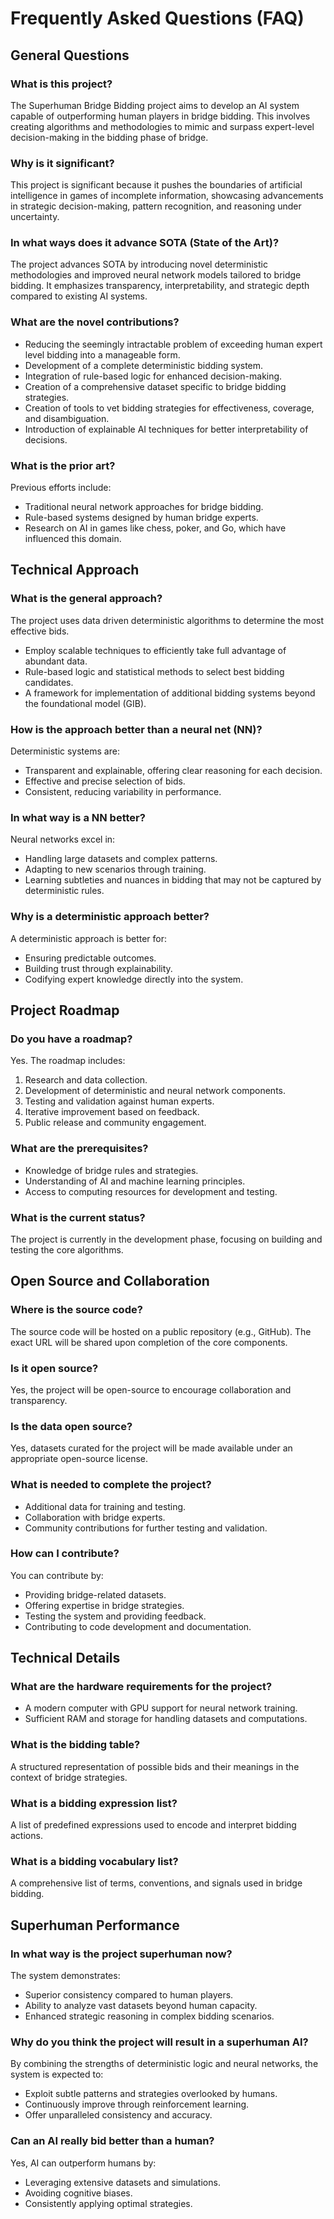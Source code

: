 # Frequently Asked Questions (FAQ)

## General Questions

### What is this project?
The Superhuman Bridge Bidding project aims to develop an AI system capable of outperforming human players in bridge bidding. This involves creating algorithms and methodologies to mimic and surpass expert-level decision-making in the bidding phase of bridge.

### Why is it significant?
This project is significant because it pushes the boundaries of artificial intelligence in games of incomplete information, showcasing advancements in strategic decision-making, pattern recognition, and reasoning under uncertainty.

### In what ways does it advance SOTA (State of the Art)?
The project advances SOTA by introducing novel deterministic methodologies and improved neural network models tailored to bridge bidding. It emphasizes transparency, interpretability, and strategic depth compared to existing AI systems.

### What are the novel contributions?
- Reducing the seemingly intractable problem of exceeding human expert level bidding into a manageable form.
- Development of a complete deterministic bidding system.
- Integration of rule-based logic for enhanced decision-making.
- Creation of a comprehensive dataset specific to bridge bidding strategies.
- Creation of tools to vet bidding strategies for effectiveness, coverage, and disambiguation.
- Introduction of explainable AI techniques for better interpretability of decisions.

### What is the prior art?
Previous efforts include:
- Traditional neural network approaches for bridge bidding.
- Rule-based systems designed by human bridge experts.
- Research on AI in games like chess, poker, and Go, which have influenced this domain.

## Technical Approach

### What is the general approach?
The project uses data driven deterministic algorithms to determine the most effective bids.
- Employ scalable techniques to efficiently take full advantage of abundant data.
- Rule-based logic and statistical methods to select best bidding candidates.
- A framework for implementation of additional bidding systems beyond the foundational model (GIB).

### How is the approach better than a neural net (NN)?
Deterministic systems are:
- Transparent and explainable, offering clear reasoning for each decision.
- Effective and precise selection of bids.
- Consistent, reducing variability in performance.

### In what way is a NN better?
Neural networks excel in:
- Handling large datasets and complex patterns.
- Adapting to new scenarios through training.
- Learning subtleties and nuances in bidding that may not be captured by deterministic rules.

### Why is a deterministic approach better?
A deterministic approach is better for:
- Ensuring predictable outcomes.
- Building trust through explainability.
- Codifying expert knowledge directly into the system.

## Project Roadmap

### Do you have a roadmap?
Yes. The roadmap includes:
1. Research and data collection.
2. Development of deterministic and neural network components.
3. Testing and validation against human experts.
4. Iterative improvement based on feedback.
5. Public release and community engagement.

### What are the prerequisites?
- Knowledge of bridge rules and strategies.
- Understanding of AI and machine learning principles.
- Access to computing resources for development and testing.

### What is the current status?
The project is currently in the development phase, focusing on building and testing the core algorithms.

## Open Source and Collaboration

### Where is the source code?
The source code will be hosted on a public repository (e.g., GitHub). The exact URL will be shared upon completion of the core components.

### Is it open source?
Yes, the project will be open-source to encourage collaboration and transparency.

### Is the data open source?
Yes, datasets curated for the project will be made available under an appropriate open-source license.

### What is needed to complete the project?
- Additional data for training and testing.
- Collaboration with bridge experts.
- Community contributions for further testing and validation.

### How can I contribute?
You can contribute by:
- Providing bridge-related datasets.
- Offering expertise in bridge strategies.
- Testing the system and providing feedback.
- Contributing to code development and documentation.

## Technical Details

### What are the hardware requirements for the project?
- A modern computer with GPU support for neural network training.
- Sufficient RAM and storage for handling datasets and computations.

### What is the bidding table?
A structured representation of possible bids and their meanings in the context of bridge strategies.

### What is a bidding expression list?
A list of predefined expressions used to encode and interpret bidding actions.

### What is a bidding vocabulary list?
A comprehensive list of terms, conventions, and signals used in bridge bidding.

## Superhuman Performance

### In what way is the project superhuman now?
The system demonstrates:
- Superior consistency compared to human players.
- Ability to analyze vast datasets beyond human capacity.
- Enhanced strategic reasoning in complex bidding scenarios.

### Why do you think the project will result in a superhuman AI?
By combining the strengths of deterministic logic and neural networks, the system is expected to:
- Exploit subtle patterns and strategies overlooked by humans.
- Continuously improve through reinforcement learning.
- Offer unparalleled consistency and accuracy.

### Can an AI really bid better than a human?
Yes, AI can outperform humans by:
- Leveraging extensive datasets and simulations.
- Avoiding cognitive biases.
- Consistently applying optimal strategies.

